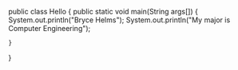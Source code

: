 
public class Hello {
	public static void main(String args[]) {
		System.out.println("Bryce Helms");
		System.out.println("My major is Computer Engineering");
		
	}
}
